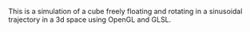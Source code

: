 This is a simulation of a cube freely floating and rotating in a sinusoidal trajectory in a 3d space using OpenGL and GLSL.
